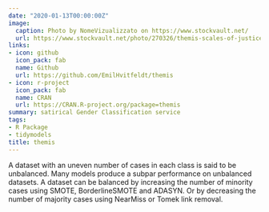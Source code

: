 ```yaml
---
date: "2020-01-13T00:00:00Z"
image:
  caption: Photo by NomeVizualizzato on https://www.stockvault.net/
  url: https://www.stockvault.net/photo/270326/themis-scales-of-justice
links:
- icon: github
  icon_pack: fab
  name: Github
  url: https://github.com/EmilHvitfeldt/themis
- icon: r-project
  icon_pack: fab
  name: CRAN
  url: https://CRAN.R-project.org/package=themis
summary: satirical Gender Classification service
tags:
- R Package
- tidymodels
title: themis
---
```


A dataset with an uneven number of cases in each class is said to be unbalanced. Many models produce a subpar performance on unbalanced datasets. A dataset can be balanced by increasing the number of minority cases using SMOTE, BorderlineSMOTE and ADASYN. Or by decreasing the number of majority cases using NearMiss or Tomek link removal.
